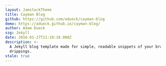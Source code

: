 ```yaml
---
layout: JamstackTheme
title: Cayman Blog
github: https://github.com/adueck/cayman-blog
demo: https://adueck.github.io/cayman-blog/
author: Adam Dueck
ssg: Jekyll
date: 2016-01-27T21:10:18.000Z
description: >-
  A Jekyll blog template made for simple, readable snippets of your brain
  drippings.
stale: true
---
```

